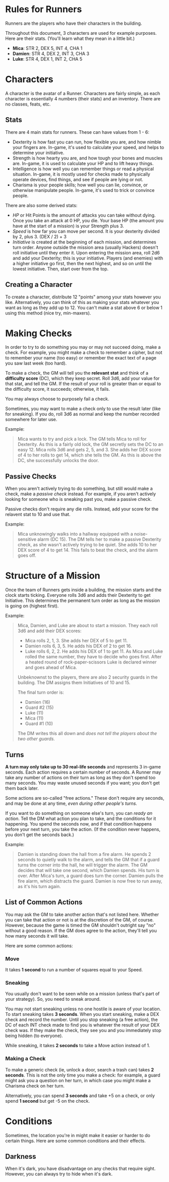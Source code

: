 # Rules for Runners

Runners are the players who have their characters in the building.

Throughout this document, 3 characters are used for example purposes. Here are their stats. (You'll learn what they mean in a little bit.)

*   **Mica**: STR 2, DEX 5, INT 4, CHA 1
*   **Damien**: STR 4, DEX 2, INT 3, CHA 3
*   **Luke**: STR 4, DEX 1, INT 2, CHA 5

# Characters
A character is the avatar of a Runner. Characters are fairly simple, as each character is essentially 4 numbers (their stats) and an inventory. There are no classes, feats, etc.

## Stats
There are 4 main stats for runners. These can have values from 1 - 6:

*   Dexterity is how fast you can run, how flexible you are, and how nimble your fingers are. In-game, it's used to calculate your speed, and helps to determine your initiative.
*   Strength is how hearty you are, and how tough your bones and muscles are. In-game, it is used to calculate your HP and to lift heavy things.
*   Intelligence is how well you can remember things or read a physical situation. In-game, it is mostly used for checks made to physically operate devices, find things, and see if people are lying or not.
*   Charisma is your people skills; how well you can lie, convince, or otherwise manipulate people. In-game, it's used to trick or convince people.

There are also some derived stats:

*   _HP_ or Hit Points is the amount of attacks you can take without dying. Once you take an attack at 0 HP, you die. Your base HP (the amount you have at the start of a mission) is your Strength plus 3.
*   _Speed_ is how far you can move per second. It is your dexterity divided by 2, plus 3. (DEX / 2) + 3
*   _Initiative_ is created at the beginning of each mission, and determines turn order. Anyone outside the mission area (usually Hackers) doesn't roll initiative until they enter it. Upon entering the mission area, roll 2d6 and add your Dexterity; this is your initiative. Players (and enemies) with a higher initiative go first, then the next highest, and so on until the lowest initiative. Then, start over from the top.

## Creating a Character
To create a character, distribute 12 "points" among your stats however you like. Alternatively, you can think of this as making your stats whatever you want as long as they add up to 12. You can't make a stat above 6 or below 1 using this method (nice try, min-maxers).

# Making Checks
In order to try to do something you may or may not succeed doing, make a check. For example, you might make a check to remember a cipher, but not to remember your name (too easy) or remember the exact text of a page you saw last week (too hard).

To make a check, the GM will tell you the **relevant stat** and think of a **difficulty score** (DC), which they keep secret. Roll 3d6, add your value for that stat, and tell the GM. If the result of your roll is greater than or equal to the difficulty score, it succeeds; otherwise, it fails.

You may always choose to purposely fail a check.

Sometimes, you may want to make a check only to use the result later (like for sneaking). If you do, roll 3d6 as normal and keep the number recorded somewhere for later use.

Example:

> Mica wants to try and pick a lock. The GM tells Mica to roll for Dexterity. As this is a fairly old lock, the GM secretly sets the DC to an easy 12. Mica rolls 3d6 and gets 2, 5, and 3. She adds her DEX score of 4 to her rolls to get 14, which she tells the GM. As this is above the DC, she successfully unlocks the door.

## Passive Checks

When you aren't actively trying to do something, but still would make a check, make a _passive check_ instead. For example, if you aren't actively looking for someone who is sneaking past you, make a passive check.

Passive checks don't require any die rolls. Instead, add your score for the relavent stat to 10 and use that.

Example:

> Mica unknowingly walks into a hallway equipped with a noise-sensitive alarm (DC 15). The DM tells her to make a passive Dexterity check, as she wasn't actively trying to be quiet. She adds 10 to her DEX score of 4 to get 14. This fails to beat the check, and the alarm goes off.

# Structure of a Mission

Once the team of Runners gets inside a building, the mission starts and the clock starts ticking. Everyone rolls 3d6 and adds their Dexterity to get Initiative. This determines the permanent turn order as long as the mission is going on (highest first).

Example:

> Mica, Damien, and Luke are about to start a mission. They each roll 3d6 and add their DEX scores:
> 
> *   Mica rolls 2, 1, 3. She adds her DEX of 5 to get 11.
> *   Damien rolls 6, 3, 5. He adds his DEX of 2 to get 16.
> *   Luke rolls 6, 2, 2. He adds his DEX of 1 to get 11. As Mica and Luke rolled the same number, they have to decide who goes first. After a heated round of rock-paper-scissors Luke is declared winner and goes ahead of Mica.
> 
> Unbeknownst to the players, there are also 2 security guards in the building. The DM assigns them Initiatives of 10 and 15.
> 
> The final turn order is:
> 
> *   Damien (16)
> *   Guard #2 (15)
> *   Luke (11)
> *   Mica (11)
> *   Guard #1 (10)
> 
> The DM writes this all down and _does not tell the players about the two other guards._

## Turns

**A turn may only take up to 30 real-life seconds** and represents 3 in-game seconds. Each action requires a certain number of seconds. A Runner may take any number of actions on their turn as long as they don't spend too many seconds. You may waste unused seconds if you want; you don't get them back later.

Some actions are so-called "free actions." These don't require any seconds, and may be done at any time, _even during other people's turns._

If you want to do something on someone else's turn, you can _ready an action_. Tell the DM what action you plan to take, and the conditions for it happening. You spend the seconds now, and if that condition happens before your next turn, you take the action. (If the condition never happens, you don't get the seconds back.)

Example:

> Damien is standing down the hall from a fire alarm. He spends 2 seconds to quietly walk to the alarm, and tells the GM that if a guard turns the corner into the hall, he will trigger the alarm. The GM decides that will take one second, which Damien spends. His turn is over. After Mica's turn, a guard does turn the corner. Damien pulls the fire alarm, which distracts the guard. Damien is now free to run away, as it's his turn again.

## List of Common Actions

You may ask the GM to take another action that's not listed here. Whether you can take that action or not is at the discretion of the GM, of course. However, because the game is timed the GM shouldn't outright say "no" without a good reason. If the GM does agree to the action, they'll tell you how many seconds it will take.

Here are some common actions:

### Move
It takes **1 second** to run a number of squares equal to your Speed.

### Sneaking
You usually don't want to be seen while on a mission (unless that's part of your strategy). So, you need to sneak around.

You may not start sneaking unless no one hostile is aware of your location. To start sneaking takes **3 seconds**. When you start sneaking, make a DEX check and record the number. Until you stop sneaking (a free action), the DC of each INT check made to find you is whatever the result of your DEX check was. If they make the check, they see you and you immediately stop being hidden (to everyone).

While sneaking, it takes **2 seconds** to take a Move action instead of 1.

### Making a Check
To make a generic check (ie, unlock a door, search a trash can) takes **2 seconds**. This is not the only time you make a check: for example, a guard might ask you a question on her turn, in which case you might make a Charisma check on her turn.

Alternatively, you can spend **3 seconds** and take +5 on a check, or only spend **1 second** but get -5 on the check.

# Conditions
Sometimes, the location you're in might make it easier or harder to do certain things. Here are some common conditions and their effects.

## Darkness
When it's dark, you have disadvantage on any checks that require sight. However, you can always try to hide when it's dark.